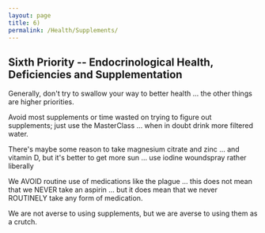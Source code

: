```yaml
---
layout: page
title: 6)
permalink: /Health/Supplements/
---
```




## Sixth Priority -- Endocrinological Health, Deficiencies and Supplementation

Generally, don't try to swallow your way to better health ... the other things are higher priorities.

Avoid most supplements or time wasted on trying to figure out supplements; just use the MasterClass ... when in doubt drink more filtered water.

There's maybe some reason to take magnesium citrate and zinc ... and vitamin D, but it's better to get more sun ... use iodine woundspray rather liberally 

We AVOID routine use of medications like the plague ... this does not mean that we NEVER take an aspirin ... but it does mean that we never ROUTINELY take any form of medication. 

We are not averse to using supplements, but we are averse to using them as a crutch.

